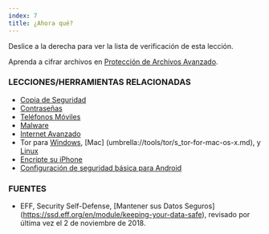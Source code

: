```yaml
---
index: 7
title: ¿Ahora qué?
---
```

Deslice a la derecha para ver la lista de verificación de esta lección.

Aprenda a cifrar archivos en [Protección de Archivos Avanzado](umbrella://information/protecting-files/advanced).

### LECCIONES/HERRAMIENTAS RELACIONADAS

*   [Copia de Seguridad](umbrella://information/backing-up)
*   [Contraseñas](umbrella://information/passwords)
*   [Teléfonos Móviles](umbrella://communications/mobile-phones/beginner)
*   [Malware ](umbrella://information/malware)
*   [Internet Avanzado](umbrella://communications/the-internet/advanced)
*   Tor para [Windows](umbrella://tools/tor/s_tor-for-windows.md), [Mac] (umbrella://tools/tor/s_tor-for-mac-os-x.md), y [Linux](umbrella://tools/tor/s_tor-for-linux.md)
*   [Encripte su iPhone](umbrella://tools/encryption/s_encrypt-your-iphone.md)
*   [Configuración de seguridad básica para Android](umbrella://tools/other/s_android.md)

### FUENTES

*   EFF, Security Self-Defense, [Mantener sus Datos Seguros] (https://ssd.eff.org/en/module/keeping-your-data-safe), revisado por última vez el 2 de noviembre de 2018.